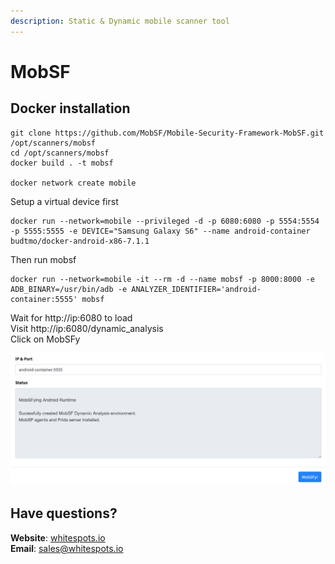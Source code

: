 ```yaml
---
description: Static & Dynamic mobile scanner tool
---
```


# MobSF

## Docker installation

```text
git clone https://github.com/MobSF/Mobile-Security-Framework-MobSF.git /opt/scanners/mobsf
cd /opt/scanners/mobsf
docker build . -t mobsf

docker network create mobile
```

Setup a virtual device first

```text
docker run --network=mobile --privileged -d -p 6080:6080 -p 5554:5554 -p 5555:5555 -e DEVICE="Samsung Galaxy S6" --name android-container budtmo/docker-android-x86-7.1.1
```

Then run mobsf

```text
docker run --network=mobile -it --rm -d --name mobsf -p 8000:8000 -e ADB_BINARY=/usr/bin/adb -e ANALYZER_IDENTIFIER='android-container:5555' mobsf
```

Wait for http://ip:6080 to load  
Visit http://ip:6080/dynamic\_analysis   
Click on MobSFy

![](../../.gitbook/assets/image.png)

## Have questions?

**Website**: [whitespots.io](https://whitespots.io/?utm=appsecwiki)   
**Email**: [sales@whitespots.io](mailto:sales@whitespots.io)

